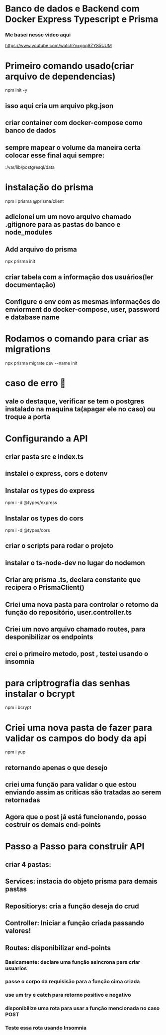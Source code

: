 # Banco de dados  e Backend com Docker Express Typescript e Prisma

### Me basei nesse video aqui 
https://www.youtube.com/watch?v=gnq8ZY85UUM

# Primeiro comando usado(criar arquivo de dependencias)
npm init -y

## isso aqui cria um arquivo pkg.json 

## criar  container com docker-compose como banco de dados

## sempre mapear o volume da maneira certa colocar esse final aqui sempre:
 :/var/lib/postgresql/data

# instalação do prisma
npm i prisma @prisma/client

## adicionei um um novo arquivo chamado .gitignore para as pastas do  banco e node_modules

## Add arquivo do prisma
 npx prisma init

## criar tabela com a informação dos usuários(ler documentação)

## Configure o env com as mesmas informações do enviorment do docker-compose, user, password e database name

# Rodamos o comando para criar as migrations 
npx prisma migrate dev --name init

# caso de erro 🩻

## vale o destaque, verificar se tem o postgres instalado na maquina ta(apagar ele no caso) ou troque a porta 

# Configurando a API

## criar pasta src e index.ts

## instalei o express, cors e dotenv

## Instalar os types do express
npm i -d @types/express

## Instalar os types do cors
npm i -d @types/cors

## criar o scripts para rodar o projeto 

## instalar o ts-node-dev no lugar do nodemon

## Criar arq prisma .ts, declara constante que recipera o PrismaClient()

## Criei uma nova pasta para controlar o retorno da função do repositório, user.controller.ts

## Criei um novo arquivo chamado routes, para desponibilizar os endpoints

## crei o primeiro metodo, post , testei usando o insomnia 

# para criptrografia das senhas instalar o bcrypt 
npm i bcrypt

# Criei uma nova pasta de fazer para validar os campos do body da api 
npm i yup

## retornando apenas o que desejo

## criei uma função para validar o que estou enviando assim as criticas são tratadas ao serem retornadas 

## Agora que o post já está funcionando, posso costruir os demais end-points 

# Passo a Passo para construir API

## criar 4 pastas: 

## Services: instacia do objeto prisma para demais pastas

## Repositiorys: cria a função deseja do crud

## Controller: Iniciar a função criada passando valores!

## Routes: disponibilizar end-points

### Basicamente: declare uma função asincrona para criar usuarios

### passe o corpo da requisisão para a função cima criada

### use um try e catch para retorno positivo e negativo 

### disponibilize uma rota para usar a função mencionada no caso POST

### Teste essa rota usando Insomnia